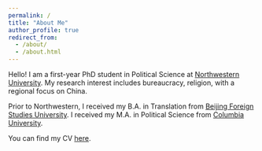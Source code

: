 ```yaml
---
permalink: /
title: "About Me"
author_profile: true
redirect_from: 
  - /about/
  - /about.html
---
```


Hello! I am a first-year PhD student in Political Science at [Northwestern University](https://polisci.northwestern.edu/). My research interest includes bureaucracy, religion, with a regional focus on China.

Prior to Northwestern, I received my B.A. in Translation from [Beijing Foreign Studies University](http://www.bfsu.edu.cn/). I received my M.A. in Political Science from [Columbia University](https://polisci.columbia.edu/).

You can find my CV [here](../assets/resume_new.pdf). 
